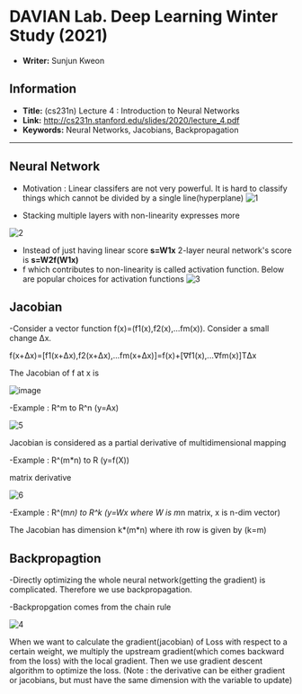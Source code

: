 # DAVIAN Lab. Deep Learning Winter Study (2021)

- **Writer:** Sunjun Kweon

## Information

- **Title:** (cs231n) Lecture 4 : Introduction to Neural Networks 
- **Link:** http://cs231n.stanford.edu/slides/2020/lecture_4.pdf
- **Keywords:** Neural Networks, Jacobians, Backpropagation
-------------------------------------------------------

## Neural Network

- Motivation : Linear classifers are not very powerful. It is hard to classify things which cannot be divided by a single line(hyperplane)
![1](https://user-images.githubusercontent.com/59158426/106470232-98de6e80-64e3-11eb-85c2-0257ecc74dde.PNG)

- Stacking multiple layers with non-linearity expresses more

![2](https://user-images.githubusercontent.com/59158426/106471208-bf50d980-64e4-11eb-8093-1c9ecde09bbe.PNG)
- Instead of just having linear score **s=W1x** 2-layer neural network's score is **s=W2f(W1x)**
- f which contributes to non-linearity is called activation function. Below are popular choices for activation functions
![3](https://user-images.githubusercontent.com/59158426/106471511-0b038300-64e5-11eb-82e1-dd38e0bbd6ab.PNG)

## Jacobian

-Consider a vector function f(x)=(f1(x),f2(x),...fm(x)). Consider a small change Δx.

 f(x+Δx)=[f1(x+Δx),f2(x+Δx),...fm(x+Δx)]=f(x)+[∇f1(x),...∇fm(x)]TΔx
 
 The Jacobian of f at x is 
 
![image](https://user-images.githubusercontent.com/59158426/106474024-d0e7b080-64e7-11eb-9ff5-a4aceaa35250.png)

-Example : R^m to R^n (y=Ax)

![5](https://user-images.githubusercontent.com/59158426/106474533-5c614180-64e8-11eb-8327-1040f4f69cee.PNG)

Jacobian is considered as a partial derivative of multidimensional mapping

-Example : R^(m*n) to R (y=f(X)) 

 matrix derivative
 
 ![6](https://user-images.githubusercontent.com/59158426/106475524-5cae0c80-64e9-11eb-8d56-386a8e3a1614.PNG)
 
-Example : R^(m*n) to R^k (y=Wx where W is m*n matrix, x is n-dim vector)
 
 The Jacobian has dimension k*(m*n) where ith row is given by (k=m)
 
 






## Backpropagtion

-Directly optimizing the whole neural network(getting the gradient) is complicated. Therefore we use backpropagation.

-Backpropgation comes from the chain rule

![4](https://user-images.githubusercontent.com/59158426/106472698-481c4500-64e6-11eb-9525-e67264e1fd88.PNG)

When we want to calculate the gradient(jacobian) of Loss with respect to a certain weight, we multiply the upstream gradient(which comes backward from the loss) with
the local gradient. Then we use gradient descent algorithm to optimize the loss. 
(Note : the derivative can be either gradient or jacobians, but must have the same dimension with the variable to update)

